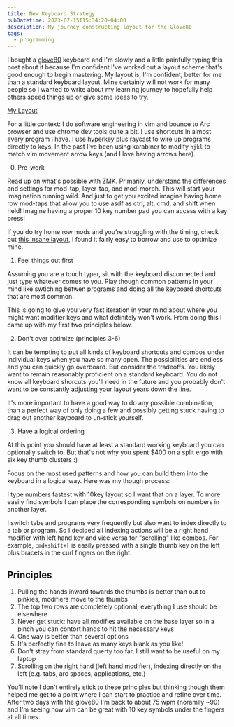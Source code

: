 ```yaml
---
title: New Keyboard Strategy
pubDatetime: 2023-07-15T15:34:20-04:00
description: My journey constructing layout for the Glove80
tags:
  - programming
---
```


I bought a [glove80](https://www.moergo.com/) keyboard and I'm slowly and a little painfully typing
this post about it because I'm confident I've worked out a layout scheme that's good enough to begin
mastering. My layout is, I'm confident, better for me than a standard keyboard layout. Mine
certainly will not work for many people so I wanted to write about my learning journey to hopefully
help others speed things up or give some ideas to try.

[My Layout](https://my.glove80.com/#/layout/user/8968b064-df60-497f-8b20-21814ead2850)

For a little context: I do software engineering in vim and bounce to Arc browser and use chrome dev
tools quite a bit. I use shortcuts in almost every program I have. I use hyperkey plus raycast to
wire up programs directly to keys. In the past I've been using karabiner to modify `hjkl` to match
vim movement arrow keys (and I love having arrows here).

0. Pre-work

Read up on what's possible with ZMK. Primarily, understand the differences and settings for mod-tap,
layer-tap, and mod-morph. This will start your imagination running wild. And just to get you excited
imagine having home row mod-taps that allow you to use asdf as ctrl, alt, cmd, and shift when held!
Imagine having a proper 10 key number pad you can access with a key press!

If you do try home row mods and you're struggling with the timing, check out
[this insane layout](https://sunaku.github.io/moergo-glove80-keyboard.html), I found it fairly easy
to borrow and use to optimize mine.

1. Feel things out first

Assuming you are a touch typer, sit with the keyboard disconnected and just type whatever comes to
you. Play though common patterns in your mind like swtiching betwen programs and doing all the
keyboard shortcuts that are most common.

This is going to give you very fast iteration in your mind about where you might want modifier keys
and what definitely won't work. From doing this I came up with my first two principles below.

2. Don't over optimize (principles 3-6)

It can be tempting to put all kinds of keyboard shortcuts and combos under individual keys when you
have so many open. The possibilities are endless and you can quickly go overboard. But consider the
tradeoffs. You likely want to remain reasonably proficient on a standard keyboard. You do not know
all keyboard shorcuts you'll need in the future and you probably don't want to be constantly
adjusting your layout years down the line.

It's more important to have a good way to do any possible combination, than a perfect way of only
doing a few and possibly getting stuck having to drag out another keyboard to un-stick yourself.

3. Have a logical ordering

At this point you should have at least a standard working keyboard you can optionally switch to. But
that's not why you spent $400 on a split ergo with six key thumb clusters :)

Focus on the most used patterns and how you can build them into the keyboard in a logical way. Here
was my though process:

I type numbers fastest with 10key layout so I want that on a layer. To more easily find symbols I
can place the corresponding symbols on numbers in another layer.

I switch tabs and programs very frequently but also want to index directly to a tab or program. So I
decided all indexing actions will be a right hand modifier with left hand key and vice versa for
"scrolling" like combos. For example, `cmd+shift+[` is easily pressed with a single thumb key on the
left plus bracets in the curl fingers on the right.

## Principles

1. Pulling the hands inward towards the thumbs is better than out to pinkies, modifiers move to the
   thumbs
2. The top two rows are completely optional, everything I use should be elsewhere
3. Never get stuck: have all modifies available on the base layer so in a pinch you can contort
   hands to hit the necessary keys
4. One way is better than several options
5. It's perfectly fine to leave as many keys blank as you like!
6. Don't stray from standard querty too far, I still want to be useful on my laptop
7. Scrolling on the right hand (left hand modifier), indexing directly on the left (e.g. tabs, arc
   spaces, applications, etc.)

You'll note I don't entirely stick to these principles but thinking though them helped me get to a
point where I can start to practice and refine over time. After two days with the glove80 I'm back
to about 75 wpm (noramlly ~90) and I'm seeing how vim can be great with 10 key symbols under the
fingers at all times.
